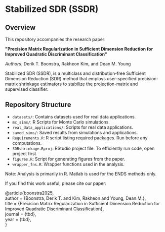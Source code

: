 # Stabilized SDR (SSDR)

## Overview

This repository accompanies the research paper:

**"Precision Matrix Regularization in Sufficient Dimension Reduction for Improved Quadratic Discriminant Classification"** 

*Authors:* Derik T. Boonstra, Rakheon Kim, and Dean M. Young

Stabilized SDR (SSDR), is a multiclass and distribution-free Sufficient Dimension Reduction (SDR) method that employs user-specified precision-matrix shrinkage estimators to stabilize the projection-matrix and supervised classifier. 

## Repository Structure

- `datasets/`: Contains datasets used for real data applications.
- `mc_sims/`: R Scripts for Monte Carlo simulations.
- `real_data_applications/`: Scripts for real data applications. 
- `saved_sims/`: Saved results from simulations and applications.
- `Requirements.R`: R script listing required packages. Run before any computations. 
- `SDRshrinkage.Rproj`: RStudio project file. To efficiently run code, open project first. 
- `figures.R`: Script for generating figures from the paper.
- `wrapper_fns.R`: Wrapper functions used in the analysis.
  
Note: Analysis is primarily in R. Matlab is used for the ENDS methods only.

If you find this work useful, please cite our paper:

@article{boonstra2025,  
  author = {Boonstra, Derik T. and Kim, Rakheon and Young, Dean M.},  
  title = {Precision Matrix Regularization in Sufficient Dimension Reduction for Improved Quadratic Discriminant Classification},  
  journal = {tbd},  
  year = {tbd},    
}
